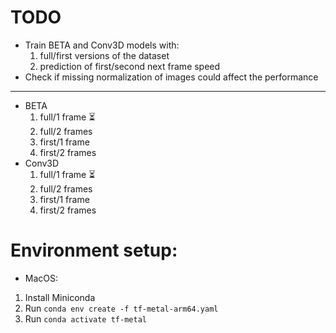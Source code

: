 # TODO

- Train BETA and Conv3D models with:
  1. full/first versions of the dataset
  2. prediction of first/second next frame speed
- Check if missing normalization of images could affect the performance

---

- BETA
  1. full/1 frame ⏳
  2. full/2 frames
  3. first/1 frame
  4. first/2 frames
- Conv3D
  1. full/1 frame ⏳
  2. full/2 frames
  3. first/1 frame
  4. first/2 frames

# Environment setup:

- MacOS:

1. Install Miniconda
2. Run `conda env create -f tf-metal-arm64.yaml`
3. Run `conda activate tf-metal`
